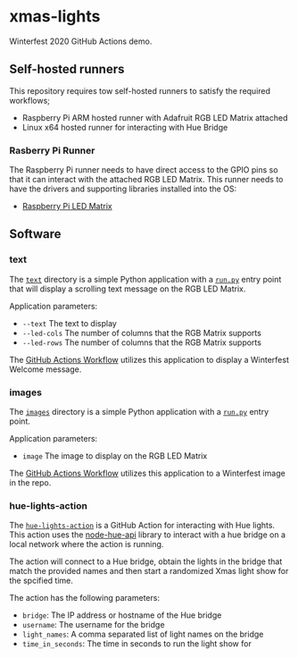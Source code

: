 # xmas-lights

Winterfest 2020 GitHub Actions demo.


## Self-hosted runners

This repository requires tow self-hosted runners to satisfy the required workflows;

* Raspberry Pi ARM hosted runner with Adafruit RGB LED Matrix attached
* Linux x64 hosted runner for interacting with Hue Bridge


### Rasberry Pi Runner

The Raspberry Pi runner needs to have direct access to the GPIO pins so that it can interact with the attached RGB LED Matrix. This runner needs to have the drivers and supporting libraries installed into the OS:

* [Raspberry Pi LED Matrix](https://github.com/hzeller/rpi-rgb-led-matrix)


## Software

### text
The [`text`](./text) directory is a simple Python application with a [`run.py`](./text/run.py) entry point that will display a scrolling text message on the RGB LED Matrix.

Application parameters:

* `--text` The text to display
* `--led-cols` The number of columns that the RGB Matrix supports
* `--led-rows` The number of columns that the RGB Matrix supports

The [GitHub Actions Workflow](.github/workflows/winterfest_welcome.yml) utilizes this application to display a Winterfest Welcome message.

### images
The [`images`](./images) directory is a simple Python application with a [`run.py`](./images/run.py) entry point.

Application parameters:

* `image` The image to display on the RGB LED Matrix

The [GitHub Actions Workflow](.github/workflows/winterfest_logo.yml) utilizes this application to a Winterfest image in the repo.


### hue-lights-action
The [`hue-lights-action`](./hue-lights-action) is a GitHub Action for interacting with Hue lights. This action uses the [node-hue-api](https://github.com/peter-murray/node-hue-api) library to interact with a hue bridge on a local network where the action is running.

The action will connect to a Hue bridge, obtain the lights in the bridge that match the provided names and then start a randomized Xmas light show for the spcified time.

The action has the following parameters:

* `bridge`: The IP address or hostname of the Hue bridge
* `username`: The username for the bridge
* `light_names`: A comma separated list of light names on the bridge
* `time_in_seconds`: The time in seconds to run the light show for

